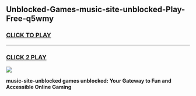 
## Unblocked-Games-music-site-unblocked-Play-Free-q5wmy
<h3>
<a href="https://premium76.site?title=music-site-unblocked&ref=23A">CLICK TO PLAY</a></h3>
<hr>

<h3>
<a href="https://premium76.site?title=music-site-unblocked&ref=23A">CLICK 2 PLAY</a>
  
</h3>

<a href="https://premium76.site?title=music-site-unblocked&ref=23A"><img src="https://clearcache.store/games.png"></a>


**music-site-unblocked games unblocked: Your Gateway to Fun and Accessible Online Gaming**
